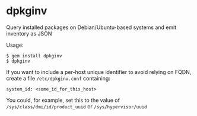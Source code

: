 dpkginv
=======

Query installed packages on Debian/Ubuntu-based systems and emit
inventory as JSON

Usage:

    $ gem install dpkginv
    $ dpkginv


If you want to include a per-host unique identifier to avoid relying
on FQDN, create a file `/etc/dpkginv.conf` containing:

    system_id: <some_id_for_this_host>

You could, for example, set this to the value of
`/sys/class/dmi/id/product_uuid` or
`/sys/hypervisor/uuid`
